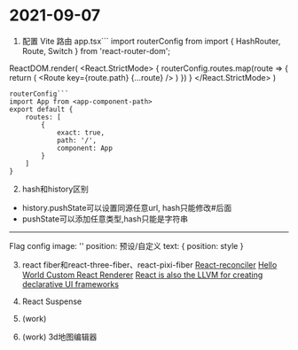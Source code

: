 # 2021-09-07

1. 配置 Vite 路由
   app.tsx```
   import routerConfig from <router-config>
   import { HashRouter, Route, Switch } from 'react-router-dom';

ReactDOM.render(
<React.StrictMode>
<HashRouter>
<Switch>
{
routerConfig.routes.map(route => {
return (
<Route key={route.path} {...route} />
)
})
}
</Switch>
</HashRouter>
</React.StrictMode>
)

````
routerConfig```
import App from <app-component-path>
export default {
    routes: [
        {
            exact: true,
            path: '/',
            component: App
        }
    ]
}
````

2. hash和history区别

- history.pushState可以设置同源任意url, hash只能修改#后面
- pushState可以添加任意类型,hash只能是字符串



- - - 
Flag
config
image: ''
position: 预设/自定义
text: {
    position: 
    style
}


3. react fiber和react-three-fiber、react-pixi-fiber
[React-reconciler](https://github.com/facebook/react/blob/main/packages/react-reconciler/README.md)
[Hello World Custom React Renderer](https://agent-hunt.medium.com/hello-world-custom-react-renderer-9a95b7cd04bc)
[React is also the LLVM for creating declarative UI frameworks](https://agent-hunt.medium.com/react-is-also-the-llvm-for-creating-declarative-ui-frameworks-767e75ce1d6a)
[](https://www.youtube.com/watch?v=CGpMlWVcHok)

4. React Suspense
5. (work) 
6. (work) 3d地图编辑器